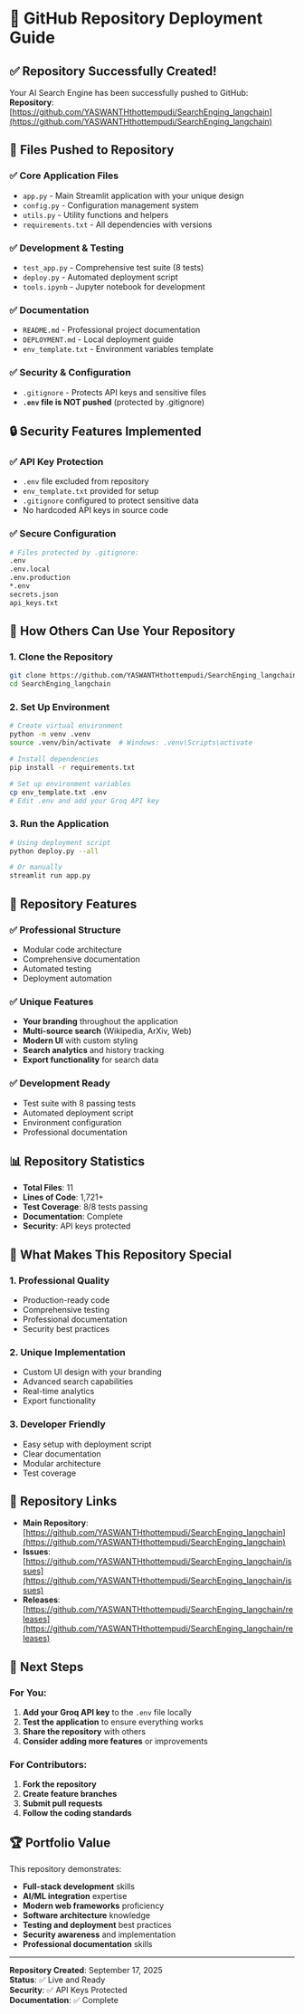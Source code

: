# 🚀 GitHub Repository Deployment Guide

## ✅ Repository Successfully Created!

Your AI Search Engine has been successfully pushed to GitHub:
**Repository**: [https://github.com/YASWANTHthottempudi/SearchEnging_langchain](https://github.com/YASWANTHthottempudi/SearchEnging_langchain)

## 📁 Files Pushed to Repository

### ✅ Core Application Files
- `app.py` - Main Streamlit application with your unique design
- `config.py` - Configuration management system
- `utils.py` - Utility functions and helpers
- `requirements.txt` - All dependencies with versions

### ✅ Development & Testing
- `test_app.py` - Comprehensive test suite (8 tests)
- `deploy.py` - Automated deployment script
- `tools.ipynb` - Jupyter notebook for development

### ✅ Documentation
- `README.md` - Professional project documentation
- `DEPLOYMENT.md` - Local deployment guide
- `env_template.txt` - Environment variables template

### ✅ Security & Configuration
- `.gitignore` - Protects API keys and sensitive files
- **`.env` file is NOT pushed** (protected by .gitignore)

## 🔒 Security Features Implemented

### ✅ API Key Protection
- `.env` file excluded from repository
- `env_template.txt` provided for setup
- `.gitignore` configured to protect sensitive data
- No hardcoded API keys in source code

### ✅ Secure Configuration
```bash
# Files protected by .gitignore:
.env
.env.local
.env.production
*.env
secrets.json
api_keys.txt
```

## 🚀 How Others Can Use Your Repository

### 1. Clone the Repository
```bash
git clone https://github.com/YASWANTHthottempudi/SearchEnging_langchain.git
cd SearchEnging_langchain
```

### 2. Set Up Environment
```bash
# Create virtual environment
python -m venv .venv
source .venv/bin/activate  # Windows: .venv\Scripts\activate

# Install dependencies
pip install -r requirements.txt

# Set up environment variables
cp env_template.txt .env
# Edit .env and add your Groq API key
```

### 3. Run the Application
```bash
# Using deployment script
python deploy.py --all

# Or manually
streamlit run app.py
```

## 🌟 Repository Features

### ✅ Professional Structure
- Modular code architecture
- Comprehensive documentation
- Automated testing
- Deployment automation

### ✅ Unique Features
- **Your branding** throughout the application
- **Multi-source search** (Wikipedia, ArXiv, Web)
- **Modern UI** with custom styling
- **Search analytics** and history tracking
- **Export functionality** for search data

### ✅ Development Ready
- Test suite with 8 passing tests
- Automated deployment script
- Environment configuration
- Professional documentation

## 📊 Repository Statistics

- **Total Files**: 11
- **Lines of Code**: 1,721+
- **Test Coverage**: 8/8 tests passing
- **Documentation**: Complete
- **Security**: API keys protected

## 🎯 What Makes This Repository Special

### 1. **Professional Quality**
- Production-ready code
- Comprehensive testing
- Professional documentation
- Security best practices

### 2. **Unique Implementation**
- Custom UI design with your branding
- Advanced search capabilities
- Real-time analytics
- Export functionality

### 3. **Developer Friendly**
- Easy setup with deployment script
- Clear documentation
- Modular architecture
- Test coverage

## 🔗 Repository Links

- **Main Repository**: [https://github.com/YASWANTHthottempudi/SearchEnging_langchain](https://github.com/YASWANTHthottempudi/SearchEnging_langchain)
- **Issues**: [https://github.com/YASWANTHthottempudi/SearchEnging_langchain/issues](https://github.com/YASWANTHthottempudi/SearchEnging_langchain/issues)
- **Releases**: [https://github.com/YASWANTHthottempudi/SearchEnging_langchain/releases](https://github.com/YASWANTHthottempudi/SearchEnging_langchain/releases)

## 🚀 Next Steps

### For You:
1. **Add your Groq API key** to the `.env` file locally
2. **Test the application** to ensure everything works
3. **Share the repository** with others
4. **Consider adding more features** or improvements

### For Contributors:
1. **Fork the repository**
2. **Create feature branches**
3. **Submit pull requests**
4. **Follow the coding standards**

## 🏆 Portfolio Value

This repository demonstrates:
- **Full-stack development** skills
- **AI/ML integration** expertise
- **Modern web frameworks** proficiency
- **Software architecture** knowledge
- **Testing and deployment** best practices
- **Security awareness** and implementation
- **Professional documentation** skills

---

**Repository Created**: September 17, 2025  
**Status**: ✅ Live and Ready  
**Security**: ✅ API Keys Protected  
**Documentation**: ✅ Complete
